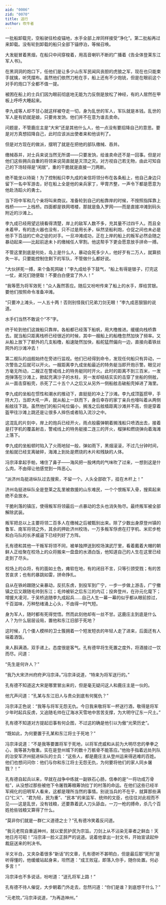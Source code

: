 ```yaml
---
aid: "0006"
zid: "0070"
title: 送行
author: 吹牛者
---
```


一批船卸载完，空船驶往检疫锚地，水手全部上岸同样接受“净化”。第二批船再过来卸载。没有轮到卸载的船只全部下锚停泊，等候召唤。

大发艇冒着黑烟，在船只中间穿梭着，用高音喇叭不断的广播着《告全体登莱东江军人书》。

在黑洞洞的炮口下，任他们是让多少山东军民闻风丧胆的虎狼之军，现在也只能束手就擒，听凭摆布。虽然他们依然刀枪在手，船上还有不少炮铳，但是在眼前这个对手的炮口下全都不值一提。

被困在船上的士兵们因为眼前彻底地无能为力反倒是放松了神经，有的人居然在甲板上呼呼大睡起来。

李九成等人却不甘心就这样被夺走一切，身为乱世的军人，军队就是本钱。乱世的军人是有奶就是娘，只要肯发饷，他们并不在意为谁去卖命。

问题是，不管鹿庄主是“大宋”还是其他什么人，他一点没有要招降自己的意思。要是对方真想招降自己，此时应该派出使者来和他谈判了。

但是对方现在的做派，摆明了就是在把他的部队缴械、吞并。

缴械吞并，对士兵来说当然无所谓——只要发饷，给谁卖命还不是一回事。但是对他们这些拥兵自重的将领来说简直就是灭顶之灾。对方视自己若无物，由此可知自己的下场轻得是“闲居”，重的干脆就是直接一刀两断。

绝不能坐以待毙！为了控制船只李九成的亲信将领分布在各条船上，他自己身边只留下一名中军游击，好在船上全是他的亲兵家丁，甲胄齐整，一声令下都是愿意为他赴汤蹈火的勇士。

当下将中军和几个亲将叫来商议。准备轮到自己的船靠岸的时候，不按照指挥靠上栈桥——一上栈桥。四面都是铁网塔楼，那就是鱼入罗网——而是直接冲滩到码头附近的沙滩上。

李九成已经用望远镜看得清楚，岸上的敌军人数不多，充其量不过四千人。而且全未着甲，有的连火器也没有，只不过是用长矛，纵然坚船利炮，仓促之间也未必是他手下百战的亡命之徒的对手。一旦冲滩成功，正在上岸的船上的叛军必然会随之暴动起来——比起前途未卜的缴械任人宰割。他这帮手下更会愿意放手拼命一搏。

不管这里到底是何处，岛上是什么人，暴动会死多少人，他好歹有二万人，就算损失一半。只要能控制住剩下的军队，不管做什么都好说。

“大伙拼死一搏，来个鱼死网破！”李九成给手下鼓气，“船上有得是银子，打完这一仗，弟兄们随便取！不要白白便宜了外人！”

“我等愿为将军效死！”众人轰然答应。随后又吩咐传来了船上的水手，厚给赏银。要他们按照命令准备冲滩。

“只要冲上滩头，一人五十两！否则别怪我们兄弟刀剑无眼！”李九成恶狠狠的说道。

水手们当然不敢说个“不”字。

终于轮到他们这拨船只靠岸。各船都已经落下船帆，用大橹推进。缓缓向栈桥靠去。就当船只距离栈桥已经很近的时候，其中一艘船上的船橹忽然加快了频率。又从船上放下了额外的几支船橹，船速陡然加快，船舵猛然偏向一边，直接向着铁丝网外的沙滩冲去！

第二舰队的战舰始终在旁进行监视。他们已经得到命令，发现任何船只有异动，一次警告之后就可以开火。一艘距离李九成坐船最近的特务艇当即开炮示警。眼见对方毫无所动，二艘正在警戒线上的特务艇同时开火。此时的距离不到三百米，一发炮弹落在沙滩上，掀起充满沙子的水柱，另一发却结结实实的击穿了坐船的侧舷，从一面击穿船壳，杀死了二十五个人之后又从另外一侧船舷击破船壳掉进了海里。

李九成的坐船在惯性和潮水的推动下，直挺挺的冲上了沙滩。李九成顶盔掼甲，手持大刀，当即大吼一声，就从船上一跃而下，身后幸存的家丁亲兵也嚎叫着从两侧船舷往下跳。虽然他们的船只吨位偏小，搁浅之后舷樯距离沙滩并不高，但是穿着盔甲往沙滩上跳还是让很多人摔伤或者陷入流沙之中。

这混乱的片刻中，岸上的炮兵已经开火，雨点般霰弹朝着搁浅船只喷洒出去，接着是打字机的覆盖射击，警戒线上的特务艇接二连三的开火，榴弹和燃烧弹向着海滩上落下。

李九成的坐船顿时陷入了火雨地狱一般，弹如雨下，黑烟滚滚，不过几分钟时间，坐船就已经支离破碎，海滩上到处是燃烧的木片和残缺的人体。

冯宗泽拿起手帕，堵住了鼻子——海风把一股烤肉的气味吹了过来，一想到这是什么肉，不由得让他感觉到一阵恶心。

“派济州岛挺进纵队过去搜索，不留一个。人头全部砍下，挂在木杆上！”

济州岛挺进纵队全是登莱之乱里被救援的山东难民，一个个恨叛军入骨，搜索起来绝不会放水。

干脆利落的镇压，使得叛军将领最后一点暴动的念头也消失殆尽。最终叛军被全部解除武装。

叛军把总以上主要将领二百多人在缴械之后被甄别出来。除了少数出身原登州镇的鲁军、南军将领之外，其余的押赴济州校场，一万多叛军俘虏在打字机、米尼步枪和白马队的长矛威逼下已经列好了方阵。

孔有德和其他一干叛军将领不同，被单独押送到校场演武厅里，看着戴着大帽的朝鲜人正给聚在校场上的众将搬来一盘盘的水酒白饭，他知道自己的人生在这里已经走到了尽头。

校场上的众将，有的面如土色，瘫软在地，有的闭目不言，只等引颈受戮；有的苦苦哀求；也有的暴跳如雷，拼命挣扎。

自从在铁岭跟随父亲暴动，反抗东虏，到投军到广宁，一步一步做上游击，广宁撤镇之后又跟随毛帅到东江；毛帅被斩之后东江的内讧；投奔登州，在孙元化麾下；增援大凌河，于吴桥追随李九成起兵……自己人生一幕一幕的似乎都从眼前掠过，千百滋味，万种愁绪涌上心头，不由得一时气短。

身为军人，随时都有死得觉悟。然而此刻他却有一丝不甘。这鹿庄主到底是什么人？为什么层层设局，置他和东江旧部于死地？

这时候，几个倭人模样的卫士簇拥着一个短发短衣的年轻人走了进来，后面还有人端着酒饭。

来人斟满酒，双手递上。态度很是客气。孔有德早将生死置之度外，将酒接过一饮而尽。问道：

“先生是何许人？”

“我乃大宋济州府府尹冯宗泽。”冯宗泽说道，“特来为将军送行的。”

孔有德不知道这大宋是哪里冒出来的，但是毫无疑问这人和鹿庄主是一伙的。

他亢声问道：“孔某与东江旧人与贵众到底有何冤仇？”

冯宗泽正色说：“我等与将军无怨无仇。今日我来敬将军一杯送行酒，敬得是将军少年时起兵反虏，又追随毛帅在辽海冰天雪地中苦苦支撑，为大明守辽东一尺土。”

孔有德不知道对方提起旧事有何企图，不过这的确是他引以为傲“光荣历史”。

“既如此，为何要置于孔某和东江将士于死地？”

冯宗泽说道：“不是我等要置将军于死地，以将军虎威和从前为大明尽忠的拳拳之心，我等甚为敬重。实在是登州城下的数十万骸骨不能答应。”他抬手指着远处列队的治安军济州挺进纵队的士兵：“这些人，都是鹿庄主从登州运来得逃难的百姓。他们也想问问你：他们与你和东江将士无怨无仇，为何要将他们的家人同乡屠戮？！”

孔有德自起兵以来，早就在战争中练就一副铁石心肠，信奉的是“一将功成万骨枯”，从没想过那些被他下令屠戮筹粮筹饷拉丁的村落的命运。在他们这些已经半军阀化的旧明军人看来，这都是理所当然的事情。别说当兵的不在乎，就算那些满口“仁义”、“君为轻，民为重”、“民本”的来监军、统帅的文臣，也往往对此视而不见——这是乱世，没有钱粮，还要靠着武人刀头舔血，一刀一枪的搏命，杀几个百姓抢些钱粮又算得了什么。

“莫非你们就是一群仁义道德之士？”孔有德冷笑着反问道。

“我元老院自重返神州，就以爱民护民为宗旨。刀剑上从不沾染无辜者之鲜血！天地日月可昭！”冯宗泽一脸义正辞严的说道。说着他拿出一封文书，开始宣读起仲裁庭送来的判决书。

半文半白，又夹杂着很多“新话”的文章，孔有德听不甚明白，但是最后那“死刑”是听得懂的，他缓缓站起身来，坦然道：“成王败寇，即落入你手，随你处置。何必多言！”

冯宗泽也不多说话，吩咐道：“送孔将军上路！”

孔有德不待人催促，大步朝着门外走去，忽然问道：“你们是谁？到底想干什么？”

“元老院，”冯宗泽说道，“为再造神州。”
